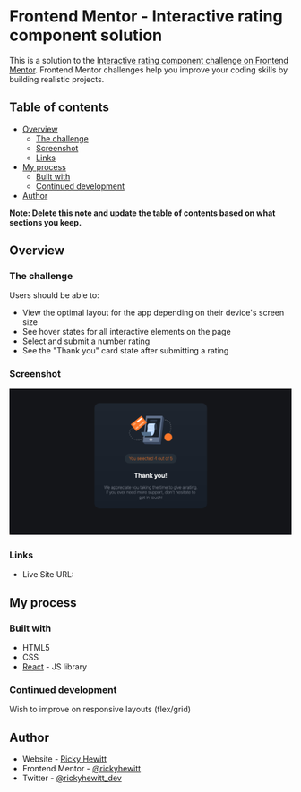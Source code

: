 # Frontend Mentor - Interactive rating component solution

This is a solution to the [Interactive rating component challenge on Frontend Mentor](https://www.frontendmentor.io/challenges/interactive-rating-component-koxpeBUmI). Frontend Mentor challenges help you improve your coding skills by building realistic projects.

## Table of contents

- [Overview](#overview)
  - [The challenge](#the-challenge)
  - [Screenshot](#screenshot)
  - [Links](#links)
- [My process](#my-process)
  - [Built with](#built-with)
  - [Continued development](#continued-development)
- [Author](#author)

**Note: Delete this note and update the table of contents based on what sections you keep.**

## Overview

### The challenge

Users should be able to:

- View the optimal layout for the app depending on their device's screen size
- See hover states for all interactive elements on the page
- Select and submit a number rating
- See the "Thank you" card state after submitting a rating

### Screenshot

![Screenshot](./screenshot.png)

### Links

- Live Site URL: [](https://phenomenal-cajeta-3e2dc7.netlify.app/)

## My process

### Built with

- HTML5
- CSS
- [React](https://reactjs.org/) - JS library

### Continued development

Wish to improve on responsive layouts (flex/grid)

## Author

- Website - [Ricky Hewitt](https://rickyhewitt.me)
- Frontend Mentor - [@rickyhewitt](https://www.frontendmentor.io/profile/rickyhewitt)
- Twitter - [@rickyhewitt_dev](https://www.twitter.com/rickyhewitt_dev)
